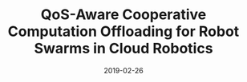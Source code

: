 ---
title: "QoS-Aware Cooperative Computation Offloading for Robot Swarms in Cloud Robotics"
authors:
- Zicong Hong
- Huawei Huang
- Song Guo
- Wuhui Chen
- Zibin Zheng

date: "2019-02-26"
doi: ""

# Publication type.
# 1 = Conference paper; 2 = Journal article;
# 3 = Preprint Paper; 4 = Report; 5 = Book; 6 = Book section;
# 7 = Thesis; 8 = Patent
publication_types: ["2"]

# Publication name and optional abbreviated publication name.
publication: "*IEEE Transactions on Vehicular Technology*"
publication_short: "TVT(JCR-Q1)"

url_pdf: https://ieeexplore.ieee.org/abstract/document/8653406
# url_code: ''
# url_dataset: ''
# url_poster: ''
# url_project: ''
# url_slides: ''
# url_video: ''

---